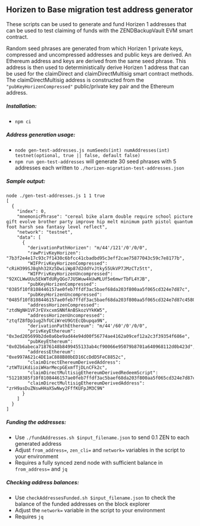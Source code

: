 ## Horizen to Base migration test address generator

These scripts can be used to generate and fund Horizen 1 addresses that can be used to test claiming of funds with the ZENDBackupVault EVM smart contract.

Random seed phrases are generated from which Horizen 1 private keys, compressed and uncompressed addresses and public keys are derived. An Ethereum address and keys are derived from the same seed phrase.
This address is then used to deterministically derive Horizen 1 address that can be used for the claimDirect and claimDirectMultisig smart contract methods.
The claimDirectMultisig address is constructed from the `"pubKeyHorizenCompressed"` public/private key pair and the Ethereum address.


##### Installation:
- `npm ci`
  
##### Address generation usage:
- `node gen-test-addresses.js numSeeds(int) numAddresses(int) testnet(optional, true || false, default false)`
- `npm run gen-test-addresses` will generate 30 seed phrases with 5 addresses each written to `./horizen-migration-test-addresses.json`

##### Sample output:
```
node ./gen-test-addresses.js 1 1 true
[
  {
    "index": 0,
    "mnemonicPhrase": "cereal bike alarm double require school picture gift evolve brother party improve hip melt minimum path pistol quantum foot harsh sea fantasy level reflect",
    "network": "testnet",
    "data": [
      {
        "derivationPathHorizen": "m/44'/121'/0'/0/0",
        "rawPrivKeyHorizen": "7b3f2e4e17c93c7f1430c6bfcc41cbadbd95c3eff2cae75877043c59c7e8177b",
        "WIFPrivKeyHorizenCompressed": "cRiH399SJ8qhh32Xz5DwiiWp87d2ddYvJtky55UkVP7JMzCTz5tt",
        "WIFPrivKeyHorizenUncompressed": "92XCLWwUUu5EkWTdURyQGo7JUSWuw4kUwMLUf5e6mwrTbFL4YJB",
        "pubKeyHorizenCompressed": "0385f10f8108446157ae0feb7ffdf3ac5baef68da203f800aa5f065cd324e7d87c",
        "pubKeyHorizenUncompressed": "0485f10f8108446157ae0feb7ffdf3ac5baef68da203f800aa5f065cd324e7d87c4580e0322eb0eb530ee11652f6cd394c22fa818b79dbe8dce3bd5fb3dd5596d9",
        "addressHorizenCompressed": "ztdNgNH1VFJrEVxcxmSNNfAnBSkozVYkKW5",
        "addressHorizenUncompressed": "ztqfZ8fDp1ug2hfUCiWreU9GtEcQbupqa9N",
        "derivationPathEthereum": "m/44'/60'/0'/0/0",
        "privKeyEthereum": "0x3ed205699b2de0a6be9ad44e94d00f56774ae4162a09cef12a2c3f39354f686e",
        "pubKeyEthereum": "0x02b6abeca71876148b8499455133ab4cf90066e95079b8701a640968112d0b423d",
        "addressEthereum": "0xe997A621c4DE1aC888B80bED16CcDdD5FeC8852c",
        "claimDirectEhereumDerivedAddress": "ztWTUiKdiioiWHarMecpGExmfTjDLnCFk2c",
        "claimDirectMultisigEthereumDerivedRedeemScript": "51210385f10f8108446157ae0feb7ffdf3ac5baef68da203f800aa5f065cd324e7d87c210263bfb621d559e4d30599a4926d15aa26d37e91a0bbeb602c2127d34e5c09474152ae",
        "claimDirectMultisigEthereumDerivedAddress": "zrH9asDuZNswHHaXSwNwy2FffKUFpJM3C9N"
      }
    ]
  }
]
```

##### Funding the addresses:
- Use `./fundAddresses.sh $input_filename.json` to send 0.1 ZEN to each generated address
- Adjust `from_address=`, `zen_cli=` and `network=` variables in the script to your environment
- Requires a fully synced zend node with sufficient balance in `from_address=` and `jq`

##### Checking address balances:
- Use `checkAddressesFunded.sh $input_filename.json` to check the balance of the funded addresses on the block explorer
- Adjust the `network=` variable in the script to your environment
- Requires `jq`

